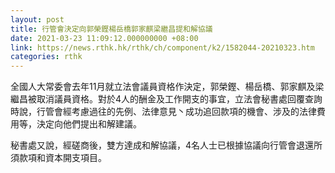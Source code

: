 ```yaml
---
layout: post
title: 行管會決定向郭榮鏗楊岳橋郭家麒梁繼昌提和解協議
date: 2021-03-23 11:09:12.000000000 +08:00
link: https://news.rthk.hk/rthk/ch/component/k2/1582044-20210323.htm
categories: rthk
---
```


全國人大常委會去年11月就立法會議員資格作決定，郭榮鏗、楊岳橋、郭家麒及梁繼昌被取消議員資格。對於4人的酬金及工作開支的事宜，立法會秘書處回覆查詢時說，行管會經考慮過往的先例、法律意見丶成功追回款項的機會、涉及的法律費用等，決定向他們提出和解建議。

秘書處又說，經磋商後，雙方達成和解協議，4名人士已根據協議向行管會退還所須款項和資本開支項目。
